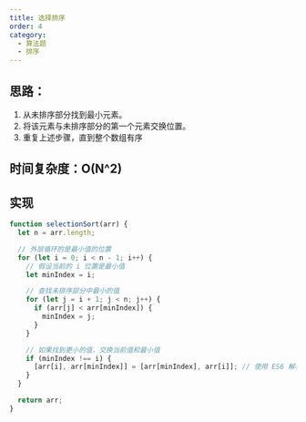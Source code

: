 ```yaml
---
title: 选择排序
order: 4
category:
  - 算法题
  - 排序
---
```


## 思路：

1. 从未排序部分找到最小元素。
2. 将该元素与未排序部分的第一个元素交换位置。
3. 重复上述步骤，直到整个数组有序

## 时间复杂度：O(N^2)

## 实现

```js
function selectionSort(arr) {
  let n = arr.length;

  // 外层循环的是最小值的位置
  for (let i = 0; i < n - 1; i++) {
    // 假设当前的 i 位置是最小值
    let minIndex = i;

    // 查找未排序部分中最小的值
    for (let j = i + 1; j < n; j++) {
      if (arr[j] < arr[minIndex]) {
        minIndex = j;
      }
    }

    // 如果找到更小的值，交换当前值和最小值
    if (minIndex !== i) {
      [arr[i], arr[minIndex]] = [arr[minIndex], arr[i]]; // 使用 ES6 解构赋值进行交换
    }
  }

  return arr;
}
```
